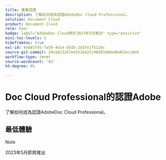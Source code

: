 ```yaml
---
title: 專業認證
description: 了解如何成為認證AdobeDoc Cloud Professional。
solution: Document Cloud
product: Document Cloud
role: User
badge: label="AdobeDoc Cloud將於2023年5月推出" type="positive"
mini-toc-levels: 1
hidefromtoc: true
exl-id: 9eb01f45-fa59-4e14-85db-2d3fe1f512bc
source-git-commit: 20ea813247ee551b425c98d93d0de8bd62ec10e6
workflow-type: tm+mt
source-wordcount: '41'
ht-degree: 0%

---
```


# Doc Cloud Professional的認證Adobe

了解如何成為認證AdobeDoc Cloud Professional。

## 最低體驗

>[!NOTE]
>
>2023年5月即將推出

